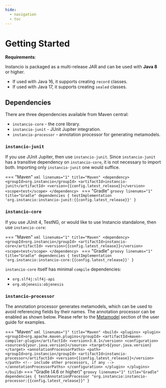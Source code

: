 ```yaml
---
hide:
  - navigation
  - toc
---
```


# Getting Started

**Requirements**:

Instancio is packaged as a multi-release JAR and can be used with **Java 8** or higher.

- If used with Java 16, it supports creating `record` classes.
- If used with Java 17, it supports creating `sealed` classes.

## Dependencies

There are three dependencies available from Maven central:

- `instancio-core` - the core library.
- `instancio-junit` - JUnit Jupiter integration.
- `instancio-processor` - annotation processor for generating metamodels.


### **`instancio-junit`**

If you use JUnit Jupiter, then use `instancio-junit`.
Since `instancio-junit` has a transitive dependency on `instancio-core`, it is not necessary to import both.
Importing only `instancio-junit` one would suffice.


=== "Maven"
    ```xml linenums="1" title="Maven"
    <dependency>
        <groupId>org.instancio</groupId>
        <artifactId>instancio-junit</artifactId>
        <version>{{config.latest_release}}</version>
        <scope>test</scope>
    </dependency>
    ```
=== "Gradle"
    ```groovy linenums="1" title="Gradle"
    dependencies {
        testImplementation 'org.instancio:instancio-junit:{{config.latest_release}}'
    }
    ```

### **`instancio-core`**

If you use JUnit 4, TestNG, or would like to use Instancio standalone, then use `instancio-core`:

=== "Maven"
    ```xml linenums="1" title="Maven"
    <dependency>
        <groupId>org.instancio</groupId>
        <artifactId>instancio-core</artifactId>
        <version>{{config.latest_release}}</version>
        <scope>test</scope>
    </dependency>
    ```
=== "Gradle"
    ```groovy linenums="1" title="Gradle"
    dependencies {
        testImplementation 'org.instancio:instancio-core:{{config.latest_release}}'
    }
    ```

`instancio-core` itself has minimal `compile` dependencies:

- `org.slf4j:slf4j-api`
- `org.objenesis:objenesis`

### **`instancio-processor`**

The annotation processor generates metamodels, which can be used to avoid referencing fields by their names. The annotation processor can be enabled as shown below. Please refer to the [Metamodel](user-guide.md#metamodel) section of the user guide for examples.

=== "Maven"
    ``` xml linenums="1" title="Maven"
    <build>
        <plugins>
            <plugin>
                <groupId>org.apache.maven.plugins</groupId>
                <artifactId>maven-compiler-plugin</artifactId>
                <version>3.8.1</version>
                <configuration>
                    <source>${your.java.version}</source>
                    <target>${your.java.version}</target>
                    <annotationProcessorPaths>
                        <path>
                            <groupId>org.instancio</groupId>
                            <artifactId>instancio-processor</artifactId>
                            <version>{{config.latest_release}}</version>
                        </path>
                        <!-- include other processors, if any -->
                    </annotationProcessorPaths>
                </configuration>
            </plugin>
        </plugins>
    </build>
    ```
=== "Gradle (4.6 or higher)"
    ``` groovy linenums="1" title="Gradle"
    dependencies {
        testAnnotationProcessor "org.instancio:instancio-processor:{{config.latest_release}}"
    }
    ```

